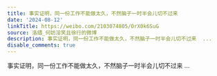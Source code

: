```yaml
---
title: 事实证明，同一份工作不能做太久，不然脑子一时半会儿切不过来
date: '2024-08-12'
linkTitle: https://weibo.com/2103074805/OrX0k6SuG
source: 洛缙_何妨淫笑且徐行的微博
description: 事实证明，同一份工作不能做太久，不然脑子一时半会儿切不过来  ...
disable_comments: true
---
```

事实证明，同一份工作不能做太久，不然脑子一时半会儿切不过来  ...